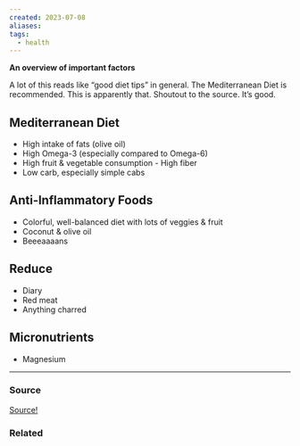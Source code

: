 ```yaml
---
created: 2023-07-08
aliases: 
tags:
  - health
---
```

**An overview of important factors**

A lot of this reads like “good diet tips” in general. The Mediterranean Diet is recommended. This is apparently that. Shoutout to the source. It’s good.

## Mediterranean Diet

- High intake of fats (olive oil)
- High Omega-3 (especially compared to Omega-6)
- High fruit & vegetable consumption
- High fiber
- Low carb, especially simple cabs

## Anti-Inflammatory Foods

- Colorful, well-balanced diet with lots of veggies & fruit
- Coconut & olive oil
- Beeeaaaans

## Reduce

- Diary
- Red meat
- Anything charred

## Micronutrients

- Magnesium

---

### Source

[Source!](https://www.fammed.wisc.edu/files/webfm-uploads/documents/outreach/im/handout_ai_diet_patient.pdf)

### Related